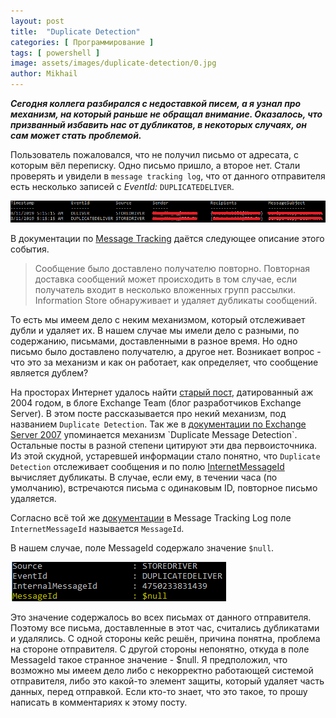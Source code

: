```yaml
---
layout: post
title:  "Duplicate Detection"
categories: [ Программирование ]
tags: [ powershell ]
image: assets/images/duplicate-detection/0.jpg
author: Mikhail
---
```

***Сегодня коллега разбирался с недоставкой писем, а я узнал про механизм, на который раньше не обращал внимание. Оказалось, что призванный избавить нас от дубликатов, в некоторых случаях, он сам может стать проблемой.***

Пользователь пожаловался, что не получил письмо от адресата, с которым вёл переписку. Одно письмо пришло, а второе нет. Стали проверять и увидели в `message tracking log`, что от данного отправителя есть несколько записей с *EventId:* `DUPLICATEDELIVER`. 

![duplicate-detection/1.png](/assets/images/duplicate-detection/1.png)

В документации по [Message Tracking](https://docs.microsoft.com/en-us/exchange/mail-flow/transport-logs/message-tracking?view=exchserver-2019#event-types-in-the-message-tracking-log) даётся следующее описание этого события.

>Сообщение было доставлено получателю повторно. Повторная доставка сообщений может происходить в том случае, если получатель входит в несколько вложенных групп рассылки. Information Store  обнаруживает и удаляет дубликаты сообщений.

То есть мы имеем дело с неким механизмом, который отслеживает дубли и удаляет их. В нашем случае мы имели дело с разными, по содержанию, письмами, доставленными в разное время. Но одно письмо было доставлено получателю, а другое нет. Возникает вопрос - что это за механизм и как он работает, как определяет, что сообщение является дублем?

На просторах Интернет удалось найти [старый пост](https://techcommunity.microsoft.com/t5/Exchange-Team-Blog/How-does-duplicate-detection-work/ba-p/610180), датированный аж 2004 годом, в блоге Exchange Team (блог разработчиков Exchange Server). В этом посте рассказывается про некий механизм, под названием `Duplicate Detection`. Так же в [документации по Exchange Server 2007](https://docs.microsoft.com/en-us/previous-versions/office/exchange-server-2007/dd577073(v=exchg.80)) упоминается механизм `Duplicate Message Detection`. Остальные посты в разной степени цитируют эти два первоисточника. Из этой скудной, устаревшей информации стало понятно, что `Duplicate Detection` отслеживает сообщения и по полю [InternetMessageId](https://docs.microsoft.com/en-us/exchange/client-developer/web-service-reference/internetmessageid) вычисляет дубликаты. В случае, если ему, в течении часа (по умолчанию), встречаются письма с одинаковым ID, повторное письмо удаляется.

Согласно всё той же [документации](https://docs.microsoft.com/en-us/exchange/mail-flow/transport-logs/search-message-tracking-logs?view=exchserver-2019#use-the-exchange-management-shell-to-search-the-message-tracking-logs-for-message-entries-on-multiple-servers) в Message Tracking Log поле `InternetMessageId` называется `MessageId`.

В нашем случае, поле MessageId содержало значение `$null`.

![duplicate-detection/2.png](/assets/images/duplicate-detection/2.png)

Это значение содержалось во всех письмах от данного отправителя. Поэтому все письма, доставленные в этот час, считались дубликатами и удалялись. С одной стороны кейс решён, причина понятна, проблема на стороне отправителя. С другой стороны непонятно, откуда в поле MessageId такое странное значение - $null. Я предположил, что возможно мы имеем дело либо с некорректно работающей системой отправителя, либо это какой-то элемент защиты, который удаляет часть данных, перед отправкой. Если кто-то знает, что это такое, то прошу написать в комментариях к этому посту.